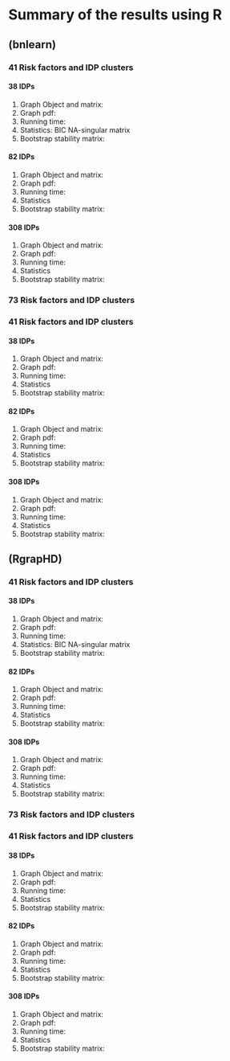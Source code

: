 # Summary of the results using R

## (bnlearn)

### 41 Risk factors and IDP clusters
#### 38 IDPs
1. Graph Object and matrix:
2. Graph pdf:
3. Running time:
4. Statistics: BIC NA-singular matrix
5. Bootstrap stability matrix:

#### 82 IDPs
1. Graph Object and matrix:
2. Graph pdf:
3. Running time:
4. Statistics
5. Bootstrap stability matrix:

#### 308 IDPs
1. Graph Object and matrix:
2. Graph pdf:
3. Running time:
4. Statistics
5. Bootstrap stability matrix:


### 73 Risk factors and IDP clusters

### 41 Risk factors and IDP clusters
#### 38 IDPs
1. Graph Object and matrix:
2. Graph pdf:
3. Running time:
4. Statistics
5. Bootstrap stability matrix:

#### 82 IDPs
1. Graph Object and matrix:
2. Graph pdf:
3. Running time:
4. Statistics
5. Bootstrap stability matrix:

#### 308 IDPs
1. Graph Object and matrix:
2. Graph pdf:
3. Running time:
4. Statistics
5. Bootstrap stability matrix:


## (RgrapHD)

### 41 Risk factors and IDP clusters
#### 38 IDPs
1. Graph Object and matrix:
2. Graph pdf:
3. Running time:
4. Statistics: BIC NA-singular matrix
5. Bootstrap stability matrix:

#### 82 IDPs
1. Graph Object and matrix:
2. Graph pdf:
3. Running time:
4. Statistics
5. Bootstrap stability matrix:

#### 308 IDPs
1. Graph Object and matrix:
2. Graph pdf:
3. Running time:
4. Statistics
5. Bootstrap stability matrix:


### 73 Risk factors and IDP clusters

### 41 Risk factors and IDP clusters
#### 38 IDPs
1. Graph Object and matrix:
2. Graph pdf:
3. Running time:
4. Statistics
5. Bootstrap stability matrix:

#### 82 IDPs
1. Graph Object and matrix:
2. Graph pdf:
3. Running time:
4. Statistics
5. Bootstrap stability matrix:

#### 308 IDPs
1. Graph Object and matrix:
2. Graph pdf:
3. Running time:
4. Statistics
5. Bootstrap stability matrix:
